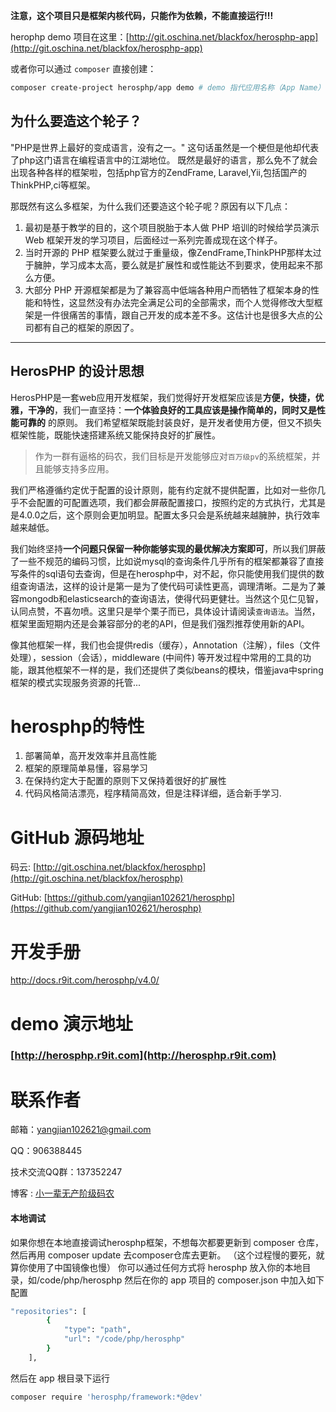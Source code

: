 **注意，这个项目只是框架内核代码，只能作为依赖，不能直接运行!!!**

herophp demo 项目在这里：[http://git.oschina.net/blackfox/herosphp-app](http://git.oschina.net/blackfox/herosphp-app)

或者你可以通过 `composer` 直接创建：

```bash
composer create-project herosphp/app demo # demo 指代应用名称（App Name）
```

## 为什么要造这个轮子？

"PHP是世界上最好的变成语言，没有之一。" 这句话虽然是一个梗但是他却代表了php这门语言在编程语言中的江湖地位。
既然是最好的语言，那么免不了就会出现各种各样的框架啦，包括php官方的ZendFrame, Laravel,Yii,包括国产的ThinkPHP,ci等框架。

那既然有这么多框架，为什么我们还要造这个轮子呢？原因有以下几点：

1. 最初是基于教学的目的，这个项目脱胎于本人做 PHP 培训的时候给学员演示 Web 框架开发的学习项目，后面经过一系列完善成现在这个样子。
2. 当时开源的 PHP 框架要么就过于重量级，像ZendFrame,ThinkPHP那样太过于臃肿，学习成本太高，要么就是扩展性和或性能达不到要求，使用起来不那么方便。
3. 大部分 PHP 开源框架都是为了兼容高中低端各种用户而牺牲了框架本身的性能和特性，这显然没有办法完全满足公司的全部需求，而个人觉得修改大型框架是一件很痛苦的事情，跟自己开发的成本差不多。这估计也是很多大点的公司都有自己的框架的原因了。

------------------

## HerosPHP 的设计思想
HerosPHP是一套web应用开发框架，我们觉得好开发框架应该是**方便，快捷，优雅，干净的**，我们一直坚持：**一个体验良好的工具应该是操作简单的，同时又是性能可靠的** 的原则。
我们希望框架既能封装良好，是开发者使用方便，但又不损失框架性能，既能快速搭建系统又能保持良好的扩展性。

> 作为一群有逼格的码农，我们目标是开发能够应对<code class="scode">百万级pv</code>的系统框架，并且能够支持多应用。

我们严格遵循约定优于配置的设计原则，能有约定就不提供配置，比如对一些你几乎不会配置的可配置选项，我们都会屏蔽配置接口，按照约定的方式执行，尤其是是4.0.0之后，这个原则会更加明显。配置太多只会是系统越来越臃肿，执行效率越来越低。

我们始终坚持<strong>一个问题只保留一种你能够实现的最优解决方案即可</strong>，所以我们屏蔽了一些不规范的编码习惯，比如说mysql的查询条件几乎所有的框架都兼容了直接写条件的sql语句去查询，但是在herosphp中，对不起，你只能使用我们提供的数组查询语法，这样的设计是第一是为了使代码可读性更高，调理清晰。二是为了兼容mongodb和elasticsearch的查询语法，使得代码更健壮。当然这个见仁见智，认同点赞，不喜勿喷。这里只是举个栗子而已，具体设计请阅读<code class="scode">查询语法</code>。当然，框架里面短期内还是会兼容部分的老的API，但是我们强烈推荐使用新的API。

像其他框架一样，我们也会提供redis（缓存），Annotation（注解），files（文件处理），session（会话），middleware (中间件) 等开发过程中常用的工具的功能，跟其他框架不一样的是，我们还提供了类似beans的模块，借鉴java中spring框架的模式实现服务资源的托管...

herosphp的特性
=======
1. 部署简单，高开发效率并且高性能
2. 框架的原理简单易懂，容易学习
3. 在保持约定大于配置的原则下又保持着很好的扩展性
4. 代码风格简洁漂亮，程序精简高效，但是注释详细，适合新手学习.


GitHub 源码地址
====
码云: [http://git.oschina.net/blackfox/herosphp](http://git.oschina.net/blackfox/herosphp)

GitHub: [https://github.com/yangjian102621/herosphp](https://github.com/yangjian102621/herosphp)

开发手册
========
http://docs.r9it.com/herosphp/v4.0/


demo 演示地址
=======
### [http://herosphp.r9it.com](http://herosphp.r9it.com)

联系作者
=====
邮箱：<a href="mailto:yangjian102621@gmail.com">yangjian102621@gmail.com</a>

QQ：906388445

技术交流QQ群：137352247

博客 : <a href="http://r9it.com/">小一辈无产阶级码农</a>

#### 本地调试
如果你想在本地直接调试herosphp框架，不想每次都要更新到 composer 仓库，然后再用 composer update 去composer仓库去更新。
（这个过程慢的要死，就算你使用了中国镜像也慢）
你可以通过任何方式将 herosphp 放入你的本地目录，如/code/php/herosphp
然后在你的 app 项目的 composer.json 中加入如下配置

```bash
"repositories": [
        {
            "type": "path",
            "url": "/code/php/herosphp"
        }
    ],
```
然后在 app 根目录下运行

```bash
composer require 'herosphp/framework:*@dev'
```